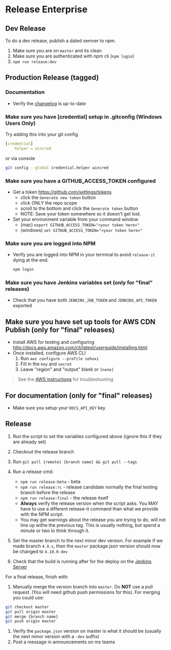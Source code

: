 # Release Enterprise

## Dev Release

To do a dev release, publish a dated semver to npm.

1. Make sure you are on `master` and its clean
1. Make sure you are authenticated with npm cli (`npm login`)
1. `npm run release:dev`

## Production Release (tagged)

### Documentation

- Verify the [changelog](/changelog) is up-to-date

### Make sure you have [credential] setup in .gitconfig  (Windows Users Only)

Try adding this into your git config

```yaml
[credential]
    helper = wincred
```

or via console

```sh
git config --global credential.helper wincred
```

### Make sure you have a GITHUB_ACCESS_TOKEN configured

- Get a token <https://github.com/settings/tokens>
    - click the `Generate new token` button
    - click ONLY the repo scope
    - scroll to the bottom and click the `Generate token` button
    - NOTE: Save your token somewhere so it doesn't get lost.
- Set your environment variable from your command window
    - (mac) `export GITHUB_ACCESS_TOKEN="<your token here>"`
    - (windows) `set GITHUB_ACCESS_TOKEN="<your token here>"`

### Make sure you are logged into NPM

- Verify you are logged into NPM in your terminal to avoid `release-it` dying at the end.

    ```sh
    npm login
    ```

### Make sure you have Jenkins variables set (only for "final" releases)

- Check that you have both `JENKINS_JOB_TOKEN` and `JENKINS_API_TOKEN` exported

## Make sure you have set up tools for AWS CDN Publish (only for "final" releases)

- Install AWS for testing and configuring <http://docs.aws.amazon.com/cli/latest/userguide/installing.html>
- Once installed, configure AWS CLI
    1. Run `aws configure --profile sohoxi`
    2. Fill in the `key` and `secret`
    3. Leave "region" and "output" blank or `[none]`

> See the [AWS instructions](https://docs.aws.amazon.com/cli/latest/userguide/cli-chap-configure.html) for troubleshooting

## For documentation (only for "final" releases)

- Make sure you setup your `DOCS_API_KEY` key

## Release

1. Run the script to set the variables configured above (ignore this if they are already set)
1. Checkout the release branch
1. Run `git pull {remote} {branch name} && git pull --tags`
1. Run a release cmd:

    - `npm run release:beta` - beta
    - `npm run release:rc` - release candidate normally the final testing branch before the release
    - `npm run release:final` - the release itself
    - **Always** verify the release version when the script asks. You MAY have to use a different release-it command than what we provide with the NPM script.
    - You may get warnings about the release you are trying to do, will not line up withe the previous tag. This is usually nothing, but spend a minute or two to think through it.

1. Set the master branch to the next minor dev version. For example if we made branch `4.9.x`, then the `master` package.json version should now be changed to `4.10.0-dev`
1. Check that the build is running after for the deploy on the [Jenkins Server](http://jenkins.design.infor.com:8080/job/soho4-swarm-deploy/)

For a final release, finish with:

1. Manually merge the version branch into `master`. Do **NOT** use a pull request. (You will need github push permissions for this). For merging you could use:

```sh
git checkout master
git pull origin master
git merge {branch name}
git push origin master
```

1. Verify the `package.json` version on master is what it should be (usually the next minor version with a `-dev` suffix)
1. Post a message in announcements on ms teams
